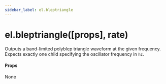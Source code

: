 ```yaml
---
sidebar_label: el.bleptriangle
---
```


# el.bleptriangle([props], rate)

Outputs a band-limited polyblep triangle waveform at the given frequency. Expects
exactly one child specifying the oscillator frequency in `hz`.

#### Props

None

